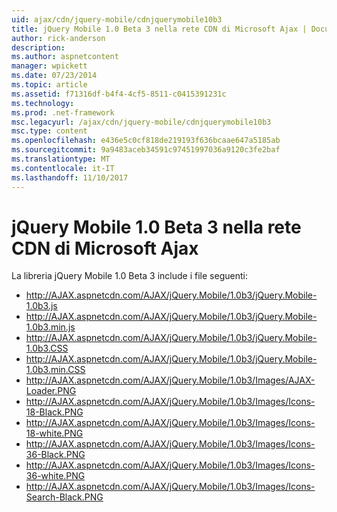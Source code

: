 ```yaml
---
uid: ajax/cdn/jquery-mobile/cdnjquerymobile10b3
title: jQuery Mobile 1.0 Beta 3 nella rete CDN di Microsoft Ajax | Documenti Microsoft
author: rick-anderson
description: 
ms.author: aspnetcontent
manager: wpickett
ms.date: 07/23/2014
ms.topic: article
ms.assetid: f71316df-b4f4-4cf5-8511-c0415391231c
ms.technology: 
ms.prod: .net-framework
msc.legacyurl: /ajax/cdn/jquery-mobile/cdnjquerymobile10b3
msc.type: content
ms.openlocfilehash: e436e5c0cf818de219193f636bcaae647a5185ab
ms.sourcegitcommit: 9a9483aceb34591c97451997036a9120c3fe2baf
ms.translationtype: MT
ms.contentlocale: it-IT
ms.lasthandoff: 11/10/2017
---
```

<a name="jquery-mobile-10-beta-3-on-the-microsoft-ajax-cdn"></a>jQuery Mobile 1.0 Beta 3 nella rete CDN di Microsoft Ajax
====================
La libreria jQuery Mobile 1.0 Beta 3 include i file seguenti:

- http://AJAX.aspnetcdn.com/AJAX/jQuery.Mobile/1.0b3/jQuery.Mobile-1.0b3.js
- http://AJAX.aspnetcdn.com/AJAX/jQuery.Mobile/1.0b3/jQuery.Mobile-1.0b3.min.js
- http://AJAX.aspnetcdn.com/AJAX/jQuery.Mobile/1.0b3/jQuery.Mobile-1.0b3.CSS
- http://AJAX.aspnetcdn.com/AJAX/jQuery.Mobile/1.0b3/jQuery.Mobile-1.0b3.min.CSS
- http://AJAX.aspnetcdn.com/AJAX/jQuery.Mobile/1.0b3/Images/AJAX-Loader.PNG
- http://AJAX.aspnetcdn.com/AJAX/jQuery.Mobile/1.0b3/Images/Icons-18-Black.PNG
- http://AJAX.aspnetcdn.com/AJAX/jQuery.Mobile/1.0b3/Images/Icons-18-white.PNG
- http://AJAX.aspnetcdn.com/AJAX/jQuery.Mobile/1.0b3/Images/Icons-36-Black.PNG
- http://AJAX.aspnetcdn.com/AJAX/jQuery.Mobile/1.0b3/Images/Icons-36-white.PNG
- http://AJAX.aspnetcdn.com/AJAX/jQuery.Mobile/1.0b3/Images/Icons-Search-Black.PNG
